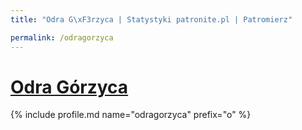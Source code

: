 ```yaml
---
title: "Odra G\xF3rzyca | Statystyki patronite.pl | Patromierz"

permalink: /odragorzyca
---
```


# [Odra Górzyca](https://patronite.pl/odragorzyca)

{% include profile.md name="odragorzyca" prefix="o" %}
